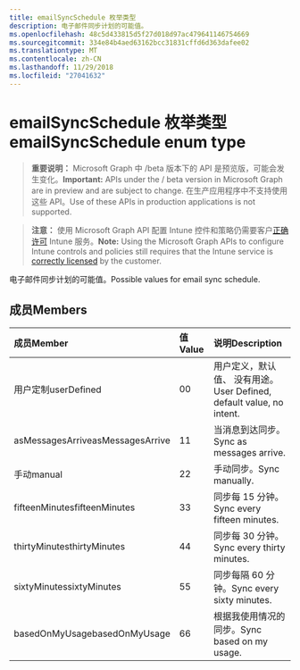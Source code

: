 ```yaml
---
title: emailSyncSchedule 枚举类型
description: 电子邮件同步计划的可能值。
ms.openlocfilehash: 48c5d433815d5f27d018d97ac479641146754669
ms.sourcegitcommit: 334e84b4aed63162bcc31831cffd6d363dafee02
ms.translationtype: MT
ms.contentlocale: zh-CN
ms.lasthandoff: 11/29/2018
ms.locfileid: "27041632"
---
```

# <a name="emailsyncschedule-enum-type"></a><span data-ttu-id="8f41c-103">emailSyncSchedule 枚举类型</span><span class="sxs-lookup"><span data-stu-id="8f41c-103">emailSyncSchedule enum type</span></span>

> <span data-ttu-id="8f41c-104">**重要说明：** Microsoft Graph 中 /beta 版本下的 API 是预览版，可能会发生变化。</span><span class="sxs-lookup"><span data-stu-id="8f41c-104">**Important:** APIs under the / beta version in Microsoft Graph are in preview and are subject to change.</span></span> <span data-ttu-id="8f41c-105">在生产应用程序中不支持使用这些 API。</span><span class="sxs-lookup"><span data-stu-id="8f41c-105">Use of these APIs in production applications is not supported.</span></span>

> <span data-ttu-id="8f41c-106">**注意：** 使用 Microsoft Graph API 配置 Intune 控件和策略仍需要客户[正确许可](https://go.microsoft.com/fwlink/?linkid=839381) Intune 服务。</span><span class="sxs-lookup"><span data-stu-id="8f41c-106">**Note:** Using the Microsoft Graph APIs to configure Intune controls and policies still requires that the Intune service is [correctly licensed](https://go.microsoft.com/fwlink/?linkid=839381) by the customer.</span></span>

<span data-ttu-id="8f41c-107">电子邮件同步计划的可能值。</span><span class="sxs-lookup"><span data-stu-id="8f41c-107">Possible values for email sync schedule.</span></span>
## <a name="members"></a><span data-ttu-id="8f41c-108">成员</span><span class="sxs-lookup"><span data-stu-id="8f41c-108">Members</span></span>
|<span data-ttu-id="8f41c-109">成员</span><span class="sxs-lookup"><span data-stu-id="8f41c-109">Member</span></span>|<span data-ttu-id="8f41c-110">值</span><span class="sxs-lookup"><span data-stu-id="8f41c-110">Value</span></span>|<span data-ttu-id="8f41c-111">说明</span><span class="sxs-lookup"><span data-stu-id="8f41c-111">Description</span></span>|
|:---|:---|:---|
|<span data-ttu-id="8f41c-112">用户定制</span><span class="sxs-lookup"><span data-stu-id="8f41c-112">userDefined</span></span>|<span data-ttu-id="8f41c-113">0</span><span class="sxs-lookup"><span data-stu-id="8f41c-113">0</span></span>|<span data-ttu-id="8f41c-114">用户定义，默认值、 没有用途。</span><span class="sxs-lookup"><span data-stu-id="8f41c-114">User Defined, default value, no intent.</span></span>|
|<span data-ttu-id="8f41c-115">asMessagesArrive</span><span class="sxs-lookup"><span data-stu-id="8f41c-115">asMessagesArrive</span></span>|<span data-ttu-id="8f41c-116">1</span><span class="sxs-lookup"><span data-stu-id="8f41c-116">1</span></span>|<span data-ttu-id="8f41c-117">当消息到达同步。</span><span class="sxs-lookup"><span data-stu-id="8f41c-117">Sync as messages arrive.</span></span>|
|<span data-ttu-id="8f41c-118">手动</span><span class="sxs-lookup"><span data-stu-id="8f41c-118">manual</span></span>|<span data-ttu-id="8f41c-119">2</span><span class="sxs-lookup"><span data-stu-id="8f41c-119">2</span></span>|<span data-ttu-id="8f41c-120">手动同步。</span><span class="sxs-lookup"><span data-stu-id="8f41c-120">Sync manually.</span></span>|
|<span data-ttu-id="8f41c-121">fifteenMinutes</span><span class="sxs-lookup"><span data-stu-id="8f41c-121">fifteenMinutes</span></span>|<span data-ttu-id="8f41c-122">3</span><span class="sxs-lookup"><span data-stu-id="8f41c-122">3</span></span>|<span data-ttu-id="8f41c-123">同步每 15 分钟。</span><span class="sxs-lookup"><span data-stu-id="8f41c-123">Sync every fifteen minutes.</span></span>|
|<span data-ttu-id="8f41c-124">thirtyMinutes</span><span class="sxs-lookup"><span data-stu-id="8f41c-124">thirtyMinutes</span></span>|<span data-ttu-id="8f41c-125">4</span><span class="sxs-lookup"><span data-stu-id="8f41c-125">4</span></span>|<span data-ttu-id="8f41c-126">同步每 30 分钟。</span><span class="sxs-lookup"><span data-stu-id="8f41c-126">Sync every thirty minutes.</span></span>|
|<span data-ttu-id="8f41c-127">sixtyMinutes</span><span class="sxs-lookup"><span data-stu-id="8f41c-127">sixtyMinutes</span></span>|<span data-ttu-id="8f41c-128">5</span><span class="sxs-lookup"><span data-stu-id="8f41c-128">5</span></span>|<span data-ttu-id="8f41c-129">同步每隔 60 分钟。</span><span class="sxs-lookup"><span data-stu-id="8f41c-129">Sync every sixty minutes.</span></span>|
|<span data-ttu-id="8f41c-130">basedOnMyUsage</span><span class="sxs-lookup"><span data-stu-id="8f41c-130">basedOnMyUsage</span></span>|<span data-ttu-id="8f41c-131">6</span><span class="sxs-lookup"><span data-stu-id="8f41c-131">6</span></span>|<span data-ttu-id="8f41c-132">根据我使用情况的同步。</span><span class="sxs-lookup"><span data-stu-id="8f41c-132">Sync based on my usage.</span></span>|





